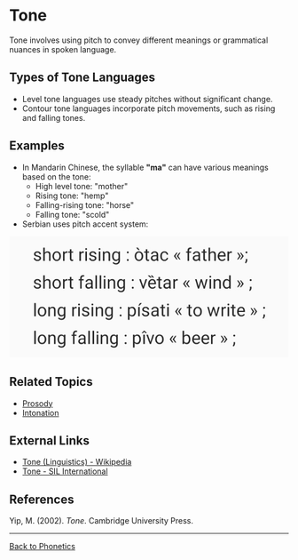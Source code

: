 # Tone

Tone involves using pitch to convey different meanings or grammatical nuances in spoken language.

## Types of Tone Languages

- Level tone languages use steady pitches without significant change.
- Contour tone languages incorporate pitch movements, such as rising and falling tones.

## Examples

- In Mandarin Chinese, the syllable **"ma"** can have various meanings based on the tone:
  - High level tone: "mother"
  - Rising tone: "hemp"
  - Falling-rising tone: "horse"
  - Falling tone: "scold"
- Serbian uses pitch accent system:  

![Serbian pitch accent system](../../../../assets/serbian-accent.jpg)

## Related Topics

- [Prosody](Prosody.md)
- [Intonation](Intonation.md)

## External Links

- [Tone (Linguistics) - Wikipedia](https://en.wikipedia.org/wiki/Tone_(linguistics))
- [Tone - SIL International](https://glossary.sil.org/term/tone)

## References

Yip, M. (2002). *Tone*. Cambridge University Press.

---

[Back to Phonetics](README.md)
